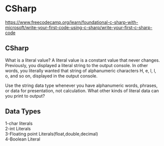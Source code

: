 # CSharp
https://www.freecodecamp.org/learn/foundational-c-sharp-with-microsoft/write-your-first-code-using-c-sharp/write-your-first-c-sharp-code
## CSharp
What is a literal value?
A literal value is a constant value that never changes. Previously, you displayed a literal string to the output console. In other words, you literally wanted that string of alphanumeric characters H, e, l, l, o, and so on, displayed in the output console.

Use the string data type whenever you have alphanumeric words, phrases, or data for presentation, not calculation. What other kinds of literal data can you print to output?

##  Data Types
1-char literals  
2-int Literals  
3-Floating point Literals(float,double,decimal)  
4-Boolean Literal  
